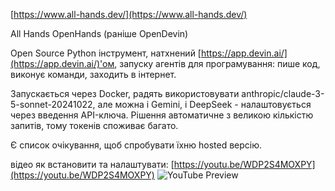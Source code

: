 <!--
date: 2025-02-02T23:23:04.851Z
-->

 [https://www.all-hands.dev/](https://www.all-hands.dev/)

All Hands OpenHands
(раніше OpenDevin)

Open Source Python інструмент, натхнений  [https://app.devin.ai/](https://app.devin.ai/)'ом, запуску агентів для програмування: пише код, виконує команди, заходить в інтернет. 

Запускається через Docker, радять використовувати anthropic/claude-3-5-sonnet-20241022, але можна і Gemini, і DeepSeek - налаштовується через введення API-ключа. Рішення автоматичне з великою кількістю запитів, тому токенів споживає багато.

Є список очікування, щоб спробувати їхню hosted версію.

відео як встановити та налаштувати: 
[https://youtu.be/WDP2S4MOXPY](https://youtu.be/WDP2S4MOXPY)
![YouTube Preview](https://img.youtube.com/vi/WDP2S4MOXPY/mqdefault.jpg)

